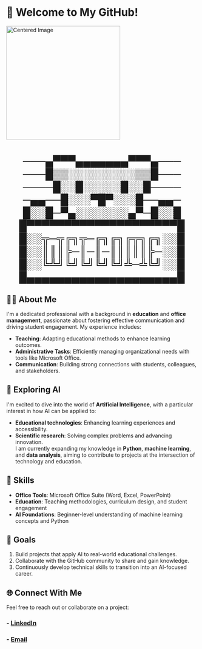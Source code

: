 # 👋 Welcome to My GitHub!
<div align="left">
    <img src="[your-image-url.jpg](https://media.tenor.com/1G8D0kk1bMQAAAAj/anime-hello.gif)" alt="Centered Image" width="300">
</div>
<div align="center">
    <h1>───▄▀▀▀▄▄▄▄▄▄▄▀▀▀▄───
───█▒▒░░░░░░░░░▒▒█───
────█░░█░░░░░█░░█────
─▄▄──█░░░▀█▀░░░█──▄▄─
█░░█─▀▄░░░░░░░▄▀─█░░█
█▀▀▀▀▀▀▀▀▀▀▀▀▀▀▀▀▀▀▀▀█
█░░╦─╦╔╗╦─╔╗╔╗╔╦╗╔╗░░█
█░░║║║╠─║─║─║║║║║╠─░░█
█░░╚╩╝╚╝╚╝╚╝╚╝╩─╩╚╝░░█
█▄▄▄▄▄▄▄▄▄▄▄▄▄▄▄▄▄▄▄▄█</h1>
</div>

## 🧑‍🏫 About Me  
I'm a dedicated professional with a background in **education** and **office management**, passionate about fostering effective communication and driving student engagement. My experience includes:  
- **Teaching**: Adapting educational methods to enhance learning outcomes.  
- **Administrative Tasks**: Efficiently managing organizational needs with tools like Microsoft Office.  
- **Communication**: Building strong connections with students, colleagues, and stakeholders.


## 🌱 Exploring AI  
I'm excited to dive into the world of **Artificial Intelligence**, with a particular interest in how AI can be applied to:  
- **Educational technologies**: Enhancing learning experiences and accessibility.  
- **Scientific research**: Solving complex problems and advancing innovation.  
I am currently expanding my knowledge in **Python**, **machine learning**, and **data analysis**, aiming to contribute to projects at the intersection of technology and education.


## 🔧 Skills  
- **Office Tools**: Microsoft Office Suite (Word, Excel, PowerPoint)  
- **Education**: Teaching methodologies, curriculum design, and student engagement  
- **AI Foundations**: Beginner-level understanding of machine learning concepts and Python  


## 🚀 Goals  
1. Build projects that apply AI to real-world educational challenges.  
2. Collaborate with the GitHub community to share and gain knowledge.  
3. Continuously develop technical skills to transition into an AI-focused career.


## 🌐 Connect With Me  
Feel free to reach out or collaborate on a project:  
### - [**LinkedIn**](https://www.linkedin.com/in/yomna-abd-elmoneim-b9992831a/) 
### - [**Email**](mailto:yomnaabdelmoneim5@gmail.com)
